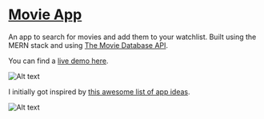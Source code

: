 # [Movie App](https://frozen-reaches-76353.herokuapp.com/)

An app to search for movies and add them to your watchlist. Built using the MERN stack and using [The Movie Database API](https://www.themoviedb.org).

You can find a [live demo here](https://frozen-reaches-76353.herokuapp.com/).

![Alt text](Demo1.png?raw=true "Movieapp")

I initially got inspired by [this awesome list of app ideas](https://github.com/florinpop17/app-ideas/blob/master/Projects/3-Advanced/Movie-App.md).

![Alt text](Demo2.png?raw=true "Movieapp")

